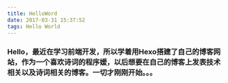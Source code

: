 ```yaml
---
title: HelloWord
date: 2017-03-31 15:37:52
tags: Hello World
---
```

### Hello，最近在学习前端开发，所以学着用Hexo搭建了自己的博客网站，作为一个喜欢诗词的程序媛，以后想要在自己的博客上发表技术相关以及诗词相关的博客。一切才刚刚开始。。。
